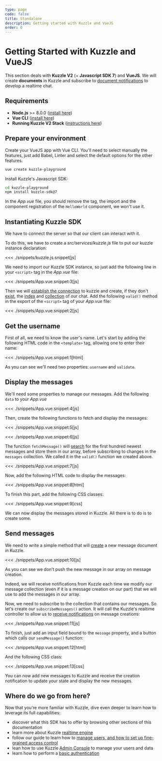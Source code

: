 ```yaml
---
type: page
code: false
title: Standalone
description: Getting started with Kuzzle and VueJS
order: 0
---
```



# Getting Started with Kuzzle and VueJS

This section deals with **Kuzzle V2** (+ **Javascript SDK 7**) and **VueJS**. We will create **documents** in Kuzzle and subscribe to [document notifications](/sdk/js/7/essentials/realtime-notifications) to develop a realtime chat.


## Requirements

- **Node.js** >= 8.0.0 ([install here](https://nodejs.org/en/download/))
- **Vue CLI** ([install here](https://cli.vuejs.org/guide/installation.html))
- **Running Kuzzle V2 Stack** ([instructions here](/core/2/guides/getting-started/running-kuzzle))

## Prepare your environment

Create your VueJS app with Vue CLI. You'll need to select manually the features,
just add Babel, Linter and select the default options for the other features. 
```bash
vue create kuzzle-playground
```

Install Kuzzle's Javascript SDK: 
```bash
cd kuzzle-playground
npm install kuzzle-sdk@7
```

In the _App.vue_ file, you should remove the tag, the import and the component registration of the `HelloWorld` component, we won't use it.

## Instantiating Kuzzle SDK

We have to connect the server so that our client can interact with it.

To do this, we have to create a _src/services/kuzzle.js_ file to put our kuzzle instance declaration:

<<< ./snippets/kuzzle.js.snippet[js]

We need to import our Kuzzle SDK instance, so just add the following line in your `<script>` tag in the _App.vue_ file: 

<<< ./snippets/App.vue.snippet:3[js]

Then we will [establish the connection](/sdk/js/7/core-classes/kuzzle/connect) to kuzzle and create, if they don't [exist](/sdk/js/7/controllers/index/exists/), the [index](/sdk/js/7/controllers/index/create) and [collection](/sdk/js/7/controllers/collection/create) of our chat. 
Add the following `valid()` method in the export of the `<script>` tag of your _App.vue_ file:

<<< ./snippets/App.vue.snippet:2[js]

## Get the username
First of all, we need to know the user's name. Let's start by adding the following HTML code in the `<template>` tag, allowing one to enter their name:

<<< ./snippets/App.vue.snippet:1[html]

As you can see we'll need two properties: `username` and `validate`.


## Display the messages

We'll need some properties to manage our messages. Add the following `data` to your _App.vue_

<<< ./snippets/App.vue.snippet:4[js]

Then, create the following functions to fetch and display the messages: 

<<< ./snippets/App.vue.snippet:5[js]

<<< ./snippets/App.vue.snippet:6[js]

The function `fetchMessage()` will [search](/sdk/js/7/controllers/document/search) for the first hundred newest messages and store them in our array, before subscribing to changes in the `messages` collection. We called it in the `valid()` function we created above.

<<< ./snippets/App.vue.snippet:7[js]

Now, add the following HTML code to display the messages:

<<< ./snippets/App.vue.snippet:8[html]

To finish this part, add the following CSS classes:

<<< ./snippets/App.vue.snippet:9[css]

We can now display the messages stored in Kuzzle. All there is to do is to create some.

## Send messages

We need to write a simple method that will [create](/sdk/js/7/controllers/document/create) a new message document in Kuzzle.

<<< ./snippets/App.vue.snippet:10[js]

As you can see we don't push the new message in our array on message creation.

Indeed, we will receive notifications from Kuzzle each time we modify our message collection (even if it is a message creation on our part) that we will use to add the messages in our array.

Now, we need to subscribe to the collection that contains our messages.
So let's create our `subscribeMessages()` action. It will call the Kuzzle's realtime controller to allow us to [receive notifications](/sdk/js/7/controllers/realtime/subscribe) on message creations:

<<< ./snippets/App.vue.snippet:11[js]

To finish, just add an input field bound to the `message` property, and a button which calls our `sendMessage()` function:

<<< ./snippets/App.vue.snippet:12[html]

And the following CSS class: 

<<< ./snippets/App.vue.snippet:13[css]

You can now add new messages to Kuzzle and receive the creation notification to update your state and display the new messages.

## Where do we go from here?

Now that you're more familiar with Kuzzle, dive even deeper to learn how to leverage its full capabilities:

- discover what this SDK has to offer by browsing other sections of this documentation
- learn more about Kuzzle [realtime engine](/core/2/guides/essentials/real-time)
- follow our guide to learn how to [manage users, and how to set up fine-grained access control](/core/2/guides/essentials/security)
- lean how to use Kuzzle [Admin Console](/core/2/guides/essentials/admin-console) to manage your users and data
- learn how to perform a [basic authentication](/sdk/js/7/controllers/auth/login)
